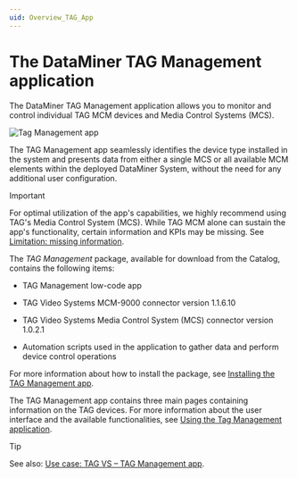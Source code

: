 ```yaml
---
uid: Overview_TAG_App
---
```


# The DataMiner TAG Management application

The DataMiner TAG Management application allows you to monitor and control individual TAG MCM devices and Media Control Systems (MCS).

![Tag Management app](~/user-guide/images/Tag_Management_app.png)

The TAG Management app seamlessly identifies the device type installed in the system and presents data from either a single MCS or all available MCM elements within the deployed DataMiner System, without the need for any additional user configuration.

> [!IMPORTANT]
> For optimal utilization of the app's capabilities, we highly recommend using TAG's Media Control System (MCS). While TAG MCM alone can sustain the app's functionality, certain information and KPIs may be missing. See [Limitation: missing information](xref:How_to_TAG_App#limitation-missing-information).

The *TAG Management* package, available for download from the Catalog, contains the following items:

- TAG Management low-code app

- TAG Video Systems MCM-9000 connector version 1.1.6.10

- TAG Video Systems Media Control System (MCS) connector version 1.0.2.1

- Automation scripts used in the application to gather data and perform device control operations

For more information about how to install the package, see [Installing the TAG Management app](xref:Installing_TAG_App).

The TAG Management app contains three main pages containing information on the TAG devices. For more information about the user interface and the available functionalities, see [Using the Tag Management application](xref:How_to_TAG_App).

> [!TIP]
> See also: [Use case: TAG VS – TAG Management app](https://community.dataminer.services/use-case/tag-vs-tag-management-app/).
